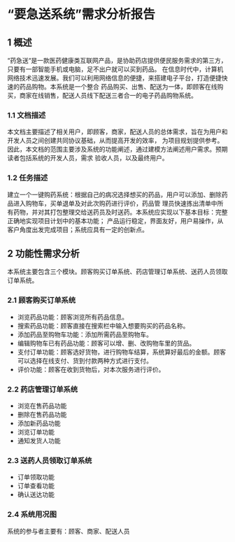 # “要急送系统”需求分析报告
## 1 概述
“药急送“是一款医药健康类互联网产品，是协助药店提供便民服务需求的第三方，只要有一部智能手机或电脑，足不出户就可以买到药品。
在信息时代中，计算机网络技术迅速发展。我们可以利用网络信息的便捷，来搭建电子平台，打造便捷快速的药品购物。本系统是一个整合
药品购买、出售、配送为一体，即顾客在线购买，商家在线销售，配送人员线下配送三者合一的电子药品购物系统。

### 1.1 文档描述
本文档主要描述了相关用户，即顾客，商家，配送人员的总体需求，旨在为用户和开发人员之间创建共同协议基础，从而提高开发的效率，
为项目规划提供参考。 因此，本文档的范围主要涉及系统的功能阐述，通过建模方法阐述用户需求。预期读者包括系统的开发人员，需求
验收人员，以及最终用户。

### 1.2 任务描述
建立一个一键购药系统：根据自己的病况选择想买的药品，用户可以添加、删除药品进入购物车，买单退单及对此次购药进行评价，药品管
理员快速拣出清单中所有药物，并对其打包整理交给送药员及时送药。本系统应实现以下基本目标：完整正确地实现项目计划中的基本功能；
产品运行稳定，界面友好，用户易操作，从客户角度出发完成项目；系统应具有一定的创新点。

## 2 功能性需求分析
本系统主要包含三个模块。顾客购买订单系统、药店管理订单系统、送药人员领取订单系统。

### 2.1 顾客购买订单系统
* 浏览药品功能：顾客浏览所有药品信息。
* 搜索药品功能：顾客直接在搜索栏中输入想要购买的药品名称。
* 添加药品至购物车功能：添加所需药品至购物车。
* 编辑购物车已有药品功能：顾客可以增、删、改购物车里的货品。
* 支付订单功能：顾客选好货物，进行购物车结算，系统算好最后的金额。顾客可以选择在线支付、货到付款两种方式进行支付。
* 评价功能：顾客在收到货物后，对本次服务进行评价。

### 2.2 药店管理订单系统
* 浏览在售药品功能
* 删除在售药品功能
* 添加新药品功能
* 浏览订单功能
* 通知发货人功能

### 2.3 送药人员领取订单系统
* 订单领取功能
* 订单查看功能
* 确认送达功能

### 2.4 系统用况图
系统的参与者主要有：顾客、商家、配送人员
